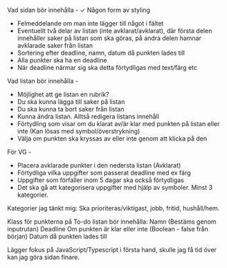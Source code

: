 Vad sidan bör innehålla - 
✓ Någon form av styling
- Felmeddelande om man inte lägger till något i fältet
- Eventuellt två delar av listan (inte avklarat/avklarat), där första delen innehåller saker på listan som ska göras, på andra delen hamnar avklarade saker från listan
- Sortering efter deadline, namn, datum då punkten lades till
- Alla punkter ska ha en deadline
- När deadline närmar sig ska detta förtydligas med text/färg etc


Vad listan bör innehålla -
- Möjlighet att ge listan en rubrik?
- Du ska kunna lägga till saker på listan
- Du ska kunna ta bort saker från listan
- Kunna ändra listan. Alltså redigera listans innehåll
- Förtydling som visar om du klarat av/är klar med punkten på listan eller inte (Kan lösas med symbol/överstrykning)
- Välja om punkten ska kryssas av eller inte genom att klicka på den

För VG -
- Placera avklarade punkter i den nedersta listan (Avklarat)
- Förtydliga vilka uppgifter som passerat deadline med ex färg
- Uppgifter som förfaller inom 5 dagar ska också förtydligas
- Det ska gå att kategorisera uppgifter med hjälp av symboler. Minst 3 kategorier.

Kategorier jag tänkt mig: Ska prioriteras/viktigast, jobb, fritid, hushåll/hem.

Klass för punkterna på To-do listan bör innehålla:
Namn (Bestäms genom inputrutan)
Deadline
Om punkten är klar eller inte (Boolean - false från början)
Datum då punkten lades till


Lägger fokus på JavaScript/Typescript i första hand, skulle jag få tid över kan jag göra sidan finare.

